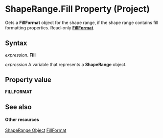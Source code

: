 
# ShapeRange.Fill Property (Project)
Gets a  **FillFormat** object for the shape range, if the shape range contains fill formatting properties. Read-only **[FillFormat](http://msdn.microsoft.com/en-us/library/office/ff838198%28v=office.15%29)**.

## Syntax

 _expression_. **Fill**

 _expression_ A variable that represents a **ShapeRange** object.


## Property value

 **FILLFORMAT**


## See also


#### Other resources


[ShapeRange Object](315031aa-4b8c-424b-26e7-ce15897beb05.md)
[FillFormat](http://msdn.microsoft.com/en-us/library/office/ff838198%28v=office.15%29)